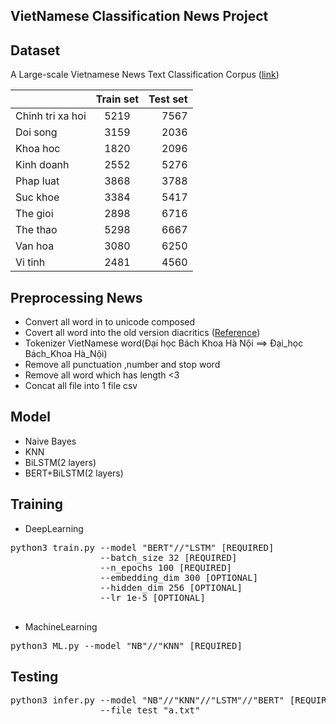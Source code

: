 ## VietNamese Classification News Project 

## Dataset
A Large-scale Vietnamese News Text Classification Corpus ([link](https://github.com/duyvuleo/VNTC))

|                | Train set  | Test set  |
|----------------|:----------:|----------:|
|Chinh tri xa hoi|   5219     |  7567     |
|Doi song        |   3159     |  2036     |
|Khoa hoc        |   1820     |  2096     |
|Kinh doanh      |   2552     |  5276     |
|Phap luat       |   3868     |  3788     |
|Suc khoe        |   3384     |  5417     |
|The gioi        |   2898     |  6716     |
|The thao        |   5298     |  6667     |
|Van hoa         |   3080     |  6250     |
|Vi tinh         |   2481     |  4560     |

## Preprocessing News
- Convert all word in to unicode composed 
- Covert all word into the old version diacritics ([Reference](https://vi.wikipedia.org/wiki/Quy_t%E1%BA%AFc_%C4%91%E1%BA%B7t_d%E1%BA%A5u_thanh_trong_ch%E1%BB%AF_qu%E1%BB%91c_ng%E1%BB%AF))
- Tokenizer VietNamese word(Đại học Bách Khoa Hà Nội ==> Đại_học Bách_Khoa Hà_Nội)
- Remove all punctuation ,number and stop word 
- Remove all word which has length <3
- Concat all file into 1 file csv

## Model
- Naive Bayes
- KNN
- BiLSTM(2 layers)
- BERT+BiLSTM(2 layers)

## Training
- DeepLearning
<pre>
python3 train.py --model "BERT"//"LSTM" [REQUIRED] 
                 --batch_size 32 [REQUIRED] 
                 --n_epochs 100 [REQUIRED]  
                 --embedding_dim 300 [OPTIONAL]  
                 --hidden_dim 256 [OPTIONAL] 
                 --lr 1e-5 [OPTIONAL] 

</pre>

- MachineLearning 
<pre>
python3 ML.py --model "NB"//"KNN" [REQUIRED]          
</pre>

## Testing
<pre>
python3 infer.py --model "NB"//"KNN"//"LSTM"//"BERT" [REQUIRED]
                 --file_test "a.txt"   
</pre>

